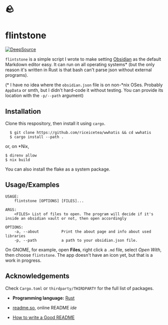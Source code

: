 # 🪨
# flintstone
[![DeepSource](https://deepsource.io/gh/riceicetea/flintstone.svg/?label=active+issues&token=DS9hMrKlcqbwzjZiaFuAVJJC)](https://deepsource.io/gh/riceicetea/flintstone/)

`flintstone` is a simple script I wrote to make setting [Obsidian](https://obsidian.md/) as the default Markdown editor easy. It can run on all operating systems* (but the only reason it's written in Rust is that bash can't parse json without external programs). 

(* I have no idea where the `obsidian.json` file is on non-*nix OSes. Probably `AppData` or smth, but I didn't hard-code it without testing. You can provide its location with the `-p/--path` argument)

## Installation

Clone this respository, then install it using `cargo`.
```console
  $ git clone https://github.com/riceicetea/wwhatis && cd wwhatis
  $ cargo install --path .
```

or, on *Nix,

```console
$ direnv allow
$ nix build
```

You can also install the flake as a system package. 

## Usage/Examples

```console
USAGE:
    flintstone [OPTIONS] [FILES]...

ARGS:
    <FILES> List of files to open. The program will decide if it's inside an obsidian vault or not, then open accordingly

OPTIONS:
    -a, --about          Print the about page and info about used libraries
    -p, --path           a path to your obsidian.json file. 
```

On GNOME, for example, open **Files**, right click a `.md` file, select _Open With_, then choose `flintstone`. The app doesn't have an icon yet, but that is a work in progress. 

## Acknowledgements
Check `Cargo.toml` or `thirdparty/THIRDPARTY` for the full list of packages.

- **Programming language:** [Rust](https://rust-lang.org)

- [readme.so](https://readme.so), online README *ide*
- [How to write a Good README](https://bulldogjob.com/news/449-how-to-write-a-good-readme-for-your-github-project)
